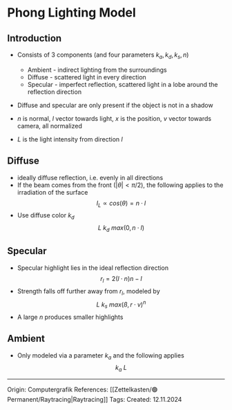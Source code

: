 # Phong Lighting Model

## Introduction 

- Consists of 3 components (and four parameters $k_a, k_d, k_s, n$)
	- Ambient - indirect lighting from the surroundings
	- Diffuse - scattered light in every direction
	- Specular - imperfect reflection, scattered light in a lobe around the reflection direction
- Diffuse and specular are only present if the object is not in a shadow

- $n$ is normal, $l$ vector towards light, $x$ is the position, $v$ vector towards camera, all normalized
- $L$ is the light intensity from direction $l$

## Diffuse

- ideally diffuse reflection, i.e. evenly in all directions
- If the beam comes from the front ($|\theta| < \pi / 2)$, the following applies to the irradiation of the surface
$$I_L \propto cos(\theta) = n \cdot l$$
- Use diffuse color $k_d$
$$L\ k_d\ max(0, n \cdot l)$$
## Specular

- Specular highlight lies in the ideal reflection direction
$$r_l = 2(l \cdot n)n -l$$
- Strength falls off further away from $r_l$, modeled by
$$L\ k_s\ max(ß, r \cdot v)^n$$
- A large $n$ produces smaller highlights

## Ambient

- Only modeled via a parameter $k_a$ and the following applies
$$k_a\ L$$

---

Origin: Computergrafik
References: [[Zettelkasten/🟢Permanent/Raytracing|Raytracing]]
Tags:
Created: 12.11.2024